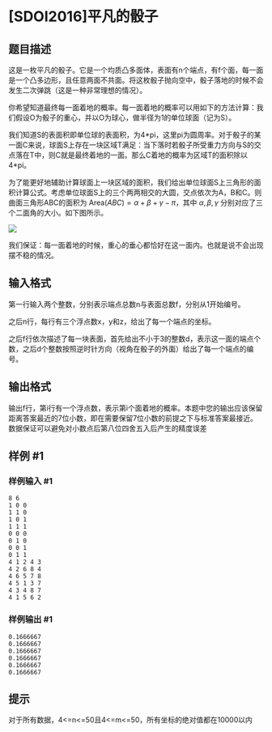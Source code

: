 # [SDOI2016]平凡的骰子

## 题目描述

这是一枚平凡的骰子。它是一个均质凸多面体，表面有n个端点，有f个面，每一面是一个凸多边形，且任意两面不共面。将这枚骰子抛向空中，骰子落地的时候不会发生二次弹跳（这是一种非常理想的情况）。

你希望知道最终每一面着地的概率。每一面着地的概率可以用如下的方法计算：我们假设O为骰子的重心，并以O为球心，做半径为1的单位球面（记为S）。

我们知道S的表面积即单位球的表面积，为4\*pi，这里pi为圆周率。对于骰子的某一面C来说，球面S上存在一块区域T满足：当下落时若骰子所受重力方向与S的交点落在T中，则C就是最终着地的一面。那么C着地的概率为区域T的面积除以4\*pi。

为了能更好地辅助计算球面上一块区域的面积，我们给出单位球面S上三角形的面积计算公式。考虑单位球面S上的三个两两相交的大圆，交点依次为A，B和C。则曲面三角形ABC的面积为 $\text{Area}(ABC)=\alpha+\beta+\gamma-\pi$，其中 $\alpha,\beta , \gamma$ 分别对应了三个二面角的大小。如下图所示。

 ![](https://cdn.luogu.com.cn/upload/pic/12756.png) 

我们保证：每一面着地的时候，重心的垂心都恰好在这一面内。也就是说不会出现摆不稳的情况。


## 输入格式

第一行输入两个整数，分别表示端点总数n与表面总数f，分别从1开始编号。

之后n行，每行有三个浮点数x，y和z，给出了每一个端点的坐标。

之后f行依次描述了每一块表面，首先给出不小于3的整数d，表示这一面的端点个数，之后d个整数按照逆时针方向（视角在骰子的外面）给出了每一个端点的编号。


## 输出格式

输出f行，第i行有一个浮点数，表示第i个面着地的概率。本题中您的输出应该保留距离答案最近的7位小数，即在需要保留7位小数的前提之下与标准答案最接近。数据保证可以避免对小数点后第八位四舍五入后产生的精度误差


## 样例 #1

### 样例输入 #1
```
8 6
1 0 0
1 1 0
1 0 1
1 1 1
0 0 0
0 1 0
0 0 1
0 1 1
4 1 2 4 3
4 2 6 8 4
4 6 5 7 8
4 5 1 3 7
4 3 4 8 7
4 1 5 6 2
```

### 样例输出 #1

```
0.1666667
0.1666667
0.1666667
0.1666667
0.1666667
0.1666667
```

## 提示

对于所有数据，4<=n<=50且4<=m<=50，所有坐标的绝对值都在10000以内

